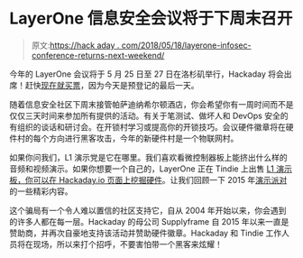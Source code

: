 # LayerOne 信息安全会议将于下周末召开

> 原文:[https://hack aday . com/2018/05/18/layerone-infosec-conference-returns-next-weekend/](https://hackaday.com/2018/05/18/layerone-infosec-conference-returns-next-weekend/)

今年的 LayerOne 会议将于 5 月 25 日至 27 日在洛杉矶举行，Hackaday 将会出席！赶快[现在就买票](https://www.layerone.org/registration/)，因为今天是预登记的最后一天。

随着信息安全社区下周末接管帕萨迪纳希尔顿酒店，你会希望你有一周时间而不是仅仅三天时间来参加所有提供的活动。有关于笔测试、做坏人和 DevOps 安全的有组织的谈话和研讨会。在开锁村学习或提高你的开锁技巧。会议硬件徽章将在硬件村的每个方向进行黑客攻击，今年的新硬件村是一个物联网村。

如果你问我们，L1 演示党是它在哪里。我们喜欢看微控制器板上能挤出什么样的音频和视频演示。如果你想要一个自己的，LayerOne 正在 Tindie 上出售 [L1 演示板，你可以](https://www.tindie.com/products/arkorobotics/l1-demoscene-board/)[在 Hackaday.io 页面上挖掘硬件](https://hackaday.io/project/3877-layerone-demoscene-board)。让我们回顾一下 2015 年[演示派对](https://hackaday.com/2015/05/26/layerone-demoscene/)的一些精彩内容。

这个骗局有一个令人难以置信的社区支持它，自从 2004 年开始以来，你会遇到的许多人都在每一层。Hackaday 的母公司 Supplyframe 自 2015 年以来一直是赞助商，并再次自豪地支持该活动并赞助硬件徽章。Hackaday 和 Tindie 工作人员将在现场，所以来打个招呼，不要害怕带一个黑客来炫耀！